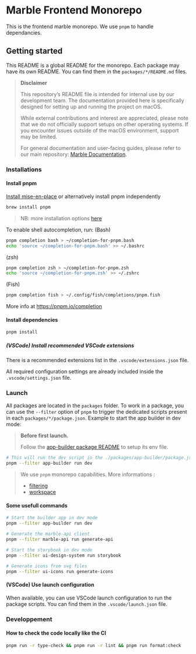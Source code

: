 # Marble Frontend Monorepo

This is the frontend marble monorepo. We use `pnpm` to handle dependancies.

## Getting started

This README is a global README for the monorepo. Each package may have its own README. You can find them in the `packages/*/README.md` files.

> **Disclaimer**
>
> This repository’s README file is intended for internal use by our development team. The documentation provided here is specifically designed for setting up and running the project on macOS.
>
> While external contributions and interest are appreciated, please note that we do not officially support setups on other operating systems. If you encounter issues outside of the macOS environment, support may be limited.
>
> For general documentation and user-facing guides, please refer to our main repository: [Marble Documentation](https://github.com/checkmarble/marble/blob/main/README.md).

### Installations

#### Install pnpm

[Install mise-en-place](https://mise.jdx.dev/getting-started.html) or alternatively install pnpm independently

```bash
brew install pnpm
```

> NB: more installation options [here](https://pnpm.io/installation)

To enable shell autocompletion, run:
(Bash)

```bash
pnpm completion bash > ~/completion-for-pnpm.bash
echo 'source ~/completion-for-pnpm.bash' >> ~/.bashrc

```

(zsh)

```bash
pnpm completion zsh > ~/completion-for-pnpm.zsh
echo 'source ~/completion-for-pnpm.zsh' >> ~/.zshrc
```

(Fish)

```bash
pnpm completion fish > ~/.config/fish/completions/pnpm.fish
```

More info at https://pnpm.io/completion

#### Install dependencies

```bash
pnpm install
```

##### (VSCode) Install recommended VSCode extensions

There is a recommended extensions list in the `.vscode/extensions.json` file.

All required configuration settings are already included inside the `.vscode/settings.json` file.

### Launch

 All packages are located in the `packages` folder. To work in a package, you can use the `--filter` option of `pnpm` to trigger the dedicated scripts present in each `packages/*/package.json`. Example to start the app builder in dev mode:

> **Before first launch.**
>
> Follow the [app-builder package README](packages/app-builder/README.md) to setup its env file.

```bash
# This will run the dev script in the ./packages/app-builder/package.json
pnpm --filter app-builder run dev
```

> We use `pnpm` monorepo capabilities. More informations :
>
> - [filtering](https://pnpm.io/filtering)
> - [workspace](https://pnpm.io/workspaces)

#### Some usefull commands

```bash
# Start the builder app in dev mode
pnpm --filter app-builder run dev

# Generate the marble-api client
pnpm --filter marble-api run generate-api

# Start the storybook in dev mode
pnpm --filter ui-design-system run storybook

# Generate icons from svg files
pnpm --filter ui-icons run generate-icons
```

#### (VSCode) Use launch configuration

When available, you can use VSCode launch configuration to run the package scripts. You can find them in the `.vscode/launch.json` file.

### Developpement

#### How to check the code locally like the CI

```bash
pnpm run -r type-check && pnpm run -r lint && pnpm run format:check
```
